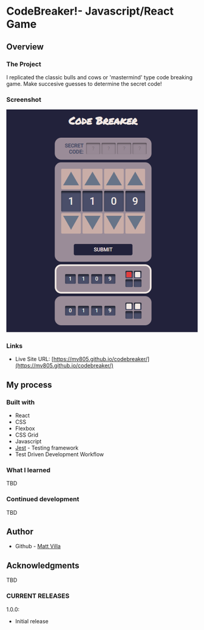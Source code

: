 # CodeBreaker!- Javascript/React Game

## Overview

### The Project 

I replicated the classic bulls and cows or 'mastermind' type code breaking game. Make succesive guesses to determine the secret code!

### Screenshot

![](/public/screenshot.PNG)

### Links

- Live Site URL: [https://mv805.github.io/codebreaker/](https://mv805.github.io/codebreaker/)

## My process

### Built with

- React
- CSS
- Flexbox
- CSS Grid
- Javascript
- [Jest](https://jestjs.io/) - Testing framework
- Test Driven Development Workflow

### What I learned

TBD
       
### Continued development

TBD

## Author

- Github - [Matt Villa](https://github.com/mv805)

## Acknowledgments

TBD

### CURRENT RELEASES

1.0.0: 
- Initial release

